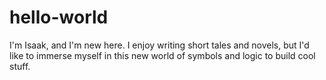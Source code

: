 # hello-world

I'm Isaak, and I'm new here.
I enjoy writing short tales and novels, but I'd like to immerse myself in this new world of symbols and logic to build cool stuff.
